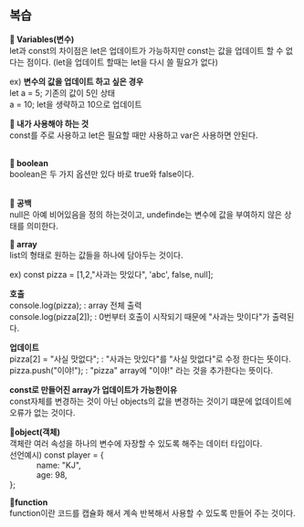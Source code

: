 ## 복습

**🍏 Variables(변수)**<br>
let과 const의 차이점은 let은 업데이트가 가능하지만 const는 값을 업데이트 할 수 없다는 점이다.
(let을 업데이트 할때는 let을 다시 쓸 필요가 없다)

ex) **변수의 값을 업데이트 하고 싶은 경우**<br>
let a = 5; 기존의 값이 5인 상태<br>
a = 10; let을 생략하고 10으로 업데이트

**🍎 내가 사용해야 하는 것**<br>
const를 주로 사용하고 let은 필요할 때만 사용하고 var은 사용하면 안된다.
<br>
<br>

**🍐 boolean**<br>
boolean은 두 가지 옵션만 있다 바로 true와 false이다.
<br>
<br>

**🍊 공백**<br>
null은 아예 비어있음을 정의 하는것이고, undefinde는 변수에 값을 부여하지 않은 상태를 의미한다.

**🍋 array**<br>
list의 형태로 원하는 값들을 하나에 담아두는 것이다.

ex) const pizza = [1,2,"사과는 맛있다", 'abc', false, null];

**호출**<br>
console.log(pizza); : array 전체 출력<br>
console.log(pizza[2]); : 0번부터 호출이 시작되기 때문에 "사과는 맛이다"가 출력된다.

**업데이트**<br>
pizza[2] = "사실 맛없다"; : "사과는 맛있다"를 "사실 맛없다"로 수정 한다는 뜻이다.<br>
pizza.push("이야!"); : "pizza" array에 "이야!" 라는 것을 추가한다는 뜻이다.

**const로 만들어진 array가 업데이트가 가능한이유**<br>
const자체를 변경하는 것이 아닌 objects의 값을 변경하는 것이기 떄문에 없데이트에 오류가 없는 것이다.

**🍌object(객체)**<br>
객체란 여러 속성을 하나의 변수에 자장할 수 있도록 해주는 데이터 타입이다.<br>
선언예시)
const player = {<br>
&nbsp;&nbsp;&nbsp;&nbsp;&nbsp;&nbsp;&nbsp;&nbsp;&nbsp;&nbsp;&nbsp;&nbsp;name: "KJ",<br>
&nbsp;&nbsp;&nbsp;&nbsp;&nbsp;&nbsp;&nbsp;&nbsp;&nbsp;&nbsp;&nbsp;&nbsp;age: 98,<br>
};

**🍉function** <br>
function이란 코드를 캡슐화 해서 계속 반복해서 사용할 수 있도록 만들어 주는 것이다.
